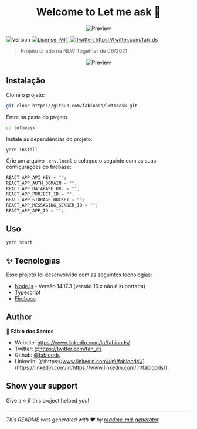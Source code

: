 <h1 align="center">Welcome to Let me ask 🙋</h1>
<p align="center">
  <img alt="Preview" src="https://raw.githubusercontent.com/rocketseat-education/nlw-06-reactjs/d64687c482991f6796f56a335126cd658db7f53f/.github/logo.svg">
</p>

<p>
  <img alt="Version" src="https://img.shields.io/badge/version-1.0.0-blue.svg?cacheSeconds=2592000" />
  <a href="#" target="_blank">
    <img alt="License: MIT" src="https://img.shields.io/badge/License-MIT-yellow.svg" />
  </a>
  <a href="https://twitter.com/fah_ds" target="_blank">
    <img alt="Twitter: https://twitter.com/fah_ds" src="https://img.shields.io/twitter/follow/fah_ds.svg?style=social" />
  </a>
</p>

> Projeto criado na NLW Together de 06/2021

<p align="center">
  <img alt="Preview" src="https://i.ibb.co/4RTZQQ4/Design-sem-nome.png">
</p>

## Instalação

Clone o projeto:

```sh
git clone https://github.com/fabioods/letmeask.git
```

Entre na pasta do projeto.

```sh
cd letmeask
```

Instale as dependências do projeto:

```sh
yarn install
```

Crie um arquivo `.env.local` e coloque o seguinte com as suas configurações do firebase:

```js
REACT_APP_API_KEY = "";
REACT_APP_AUTH_DOMAIN = "";
REACT_APP_DATABASE_URL = "";
REACT_APP_PROJECT_ID = "";
REACT_APP_STORAGE_BUCKET = "";
REACT_APP_MESSAGING_SENDER_ID = "";
REACT_APP_APP_ID = "";
```

## Uso

```sh
yarn start
```

## ✨ Tecnologias

Esse projeto foi desenvolvido com as seguintes tecnologias:

- [Node.js](https://nodejs.org/en/) - Versão 14.17.3 (versão 16.x não é suportada)
- [Typescript](https://www.typescriptlang.org/)
- [Firebase](https://console.firebase.google.com/)

## Author

👤 **Fábio dos Santos**

- Website: https://www.linkedin.com/in/fabioods/
- Twitter: [@https:\/\/twitter.com\/fah_ds](https://twitter.com/https://twitter.com/fah_ds)
- Github: [@fabioods](https://github.com/fabioods)
- LinkedIn: [@https:\/\/www.linkedin.com\/in\/fabioods\/](https://linkedin.com/in/https://www.linkedin.com/in/fabioods/)

## Show your support

Give a ⭐️ if this project helped you!

---

_This README was generated with ❤️ by [readme-md-generator](https://github.com/kefranabg/readme-md-generator)_
